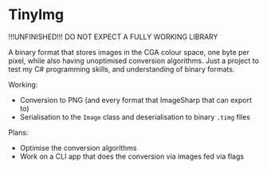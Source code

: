 # TinyImg
!!!UNFINISHED!!! DO NOT EXPECT A FULLY WORKING LIBRARY

A binary format that stores images in the CGA colour space, one byte per pixel, while also having unoptimised conversion algorithms.
Just a project to test my C# programming skills, and understanding of binary formats.

Working:
  - Conversion to PNG (and every format that ImageSharp that can export to)
  - Serialisation to the `Image` class and deserialisation to binary `.timg`  files

Plans:
  - Optimise the conversion algorithms
  - Work on a CLI app that does the conversion via images fed via flags
